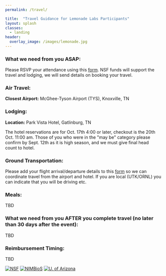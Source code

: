 ```yaml
---
permalink: /travel/

title:  "Travel Guidance for Lemonade Labs Participants"
layout: splash
classes:
  - landing
header:
  overlay_image: /images/lemonade.jpg
---
```


### What we need from you ASAP:

Please RSVP your attendance using this
[form](https://forms.gle/S7D8xPXs5QZw5wPm8).  NSF funds will support
the travel and lodging, we will send details on booking your travel.

### Air Travel:

**Closest Airport:** McGhee-Tyson Airport (TYS), Knoxville, TN

### Lodging:

**Location:** Park Vista Hotel, Gatlinburg, TN

The hotel reservations are for Oct. 17th 4:00 or later, checkout is
the 20th Oct. 11:00 am.  Those of you who were in the "may be"
category please confirm by Sept. 12th as it is high season, and we
must give final head count to hotel.

### Ground Transportation:

Please add your flight arrival/departure details to this
[form](https://docs.google.com/forms/d/e/1FAIpQLSdhBkDqoYNVhJS_wnimB2ffNK27wAvEq6zVo8K1E1Z_MfOafw/viewform?usp=pp_url&entry.512246463=2022-10-17&entry.1154748115=2022-10-20)
so we can coordinate travel from the airport and hotel.  If you are
local (UTK/ORNL) you can indicate that you will be driving etc.

### Meals:

TBD

### What we need from you AFTER you complete travel (no later than 30 days after the event):

TBD

### Reimbursement Timing:

TBD

[![NSF](/images/nsf.png)](https://www.nsf.gov/awardsearch/showAward?AWD_ID=1839307&HistoricalAwards=false)
[![NIMBioS](/images/nimbios.png)](http://www.nimbios.org/)
[![U. of Arizona](/images/ua.png)](https://www.arizona.edu/)
